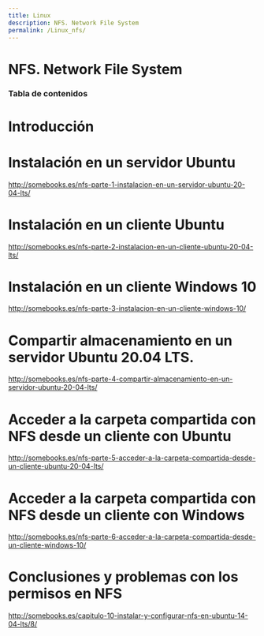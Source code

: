 ```yaml
---
title: Linux
description: NFS. Network File System
permalink: /Linux_nfs/
---
```


<h1>NFS. Network File System</h1>

<h3>Tabla de contenidos</h3>

# Introducción

# Instalación en un servidor Ubuntu

http://somebooks.es/nfs-parte-1-instalacion-en-un-servidor-ubuntu-20-04-lts/


# Instalación en un cliente Ubuntu

http://somebooks.es/nfs-parte-2-instalacion-en-un-cliente-ubuntu-20-04-lts/


# Instalación en un cliente Windows 10

http://somebooks.es/nfs-parte-3-instalacion-en-un-cliente-windows-10/


# Compartir almacenamiento en un servidor Ubuntu 20.04 LTS.

http://somebooks.es/nfs-parte-4-compartir-almacenamiento-en-un-servidor-ubuntu-20-04-lts/

# Acceder a la carpeta compartida con NFS desde un cliente con Ubuntu

http://somebooks.es/nfs-parte-5-acceder-a-la-carpeta-compartida-desde-un-cliente-ubuntu-20-04-lts/


# Acceder a la carpeta compartida con NFS desde un cliente con Windows

http://somebooks.es/nfs-parte-6-acceder-a-la-carpeta-compartida-desde-un-cliente-windows-10/

# Conclusiones y problemas con los permisos en NFS

http://somebooks.es/capitulo-10-instalar-y-configurar-nfs-en-ubuntu-14-04-lts/8/